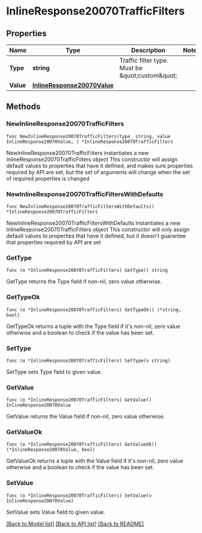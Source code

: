 # InlineResponse20070TrafficFilters

## Properties

Name | Type | Description | Notes
------------ | ------------- | ------------- | -------------
**Type** | **string** | Traffic filter type. Must be \&quot;custom\&quot; | 
**Value** | [**InlineResponse20070Value**](InlineResponse20070Value.md) |  | 

## Methods

### NewInlineResponse20070TrafficFilters

`func NewInlineResponse20070TrafficFilters(type_ string, value InlineResponse20070Value, ) *InlineResponse20070TrafficFilters`

NewInlineResponse20070TrafficFilters instantiates a new InlineResponse20070TrafficFilters object
This constructor will assign default values to properties that have it defined,
and makes sure properties required by API are set, but the set of arguments
will change when the set of required properties is changed

### NewInlineResponse20070TrafficFiltersWithDefaults

`func NewInlineResponse20070TrafficFiltersWithDefaults() *InlineResponse20070TrafficFilters`

NewInlineResponse20070TrafficFiltersWithDefaults instantiates a new InlineResponse20070TrafficFilters object
This constructor will only assign default values to properties that have it defined,
but it doesn't guarantee that properties required by API are set

### GetType

`func (o *InlineResponse20070TrafficFilters) GetType() string`

GetType returns the Type field if non-nil, zero value otherwise.

### GetTypeOk

`func (o *InlineResponse20070TrafficFilters) GetTypeOk() (*string, bool)`

GetTypeOk returns a tuple with the Type field if it's non-nil, zero value otherwise
and a boolean to check if the value has been set.

### SetType

`func (o *InlineResponse20070TrafficFilters) SetType(v string)`

SetType sets Type field to given value.


### GetValue

`func (o *InlineResponse20070TrafficFilters) GetValue() InlineResponse20070Value`

GetValue returns the Value field if non-nil, zero value otherwise.

### GetValueOk

`func (o *InlineResponse20070TrafficFilters) GetValueOk() (*InlineResponse20070Value, bool)`

GetValueOk returns a tuple with the Value field if it's non-nil, zero value otherwise
and a boolean to check if the value has been set.

### SetValue

`func (o *InlineResponse20070TrafficFilters) SetValue(v InlineResponse20070Value)`

SetValue sets Value field to given value.



[[Back to Model list]](../README.md#documentation-for-models) [[Back to API list]](../README.md#documentation-for-api-endpoints) [[Back to README]](../README.md)



